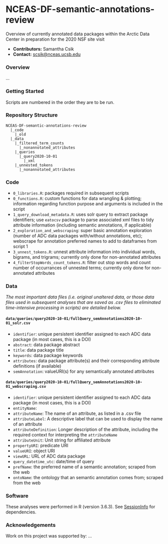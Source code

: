 # NCEAS-DF-semantic-annotations-review
Overview of currently annotated data packages within the Arctic Data Center in preparation for the 2020 NSF site visit

* **Contributors:** Samantha Csik
* **Contact:** scsik@nceas.ucsb.edu

### Overview

...

### Getting Started

Scripts are numbered in the order they are to be run.

### Repository Structure

```
NCEAS-DF-semantic-annotations-review
  |_code
    |_old
  |_data
    |_filtered_term_counts
      |_nonannotated_attributes
    |_queries
      |_query2020-10-01
        |_xml
    |_unnested_tokens
      |_nonannotated_attributes
```

### Code

* `0_libraries.R`: packages required in subsequent scripts
* `0_functions.R`: custom functions for data wrangling & plotting; information regarding function purpose and arguments is included in the script 
* `1_query_download_metadata.R`: uses solr query to extract package identifiers; use `eatocsv` package to parse associated xml files to tidy attribute information (including semantic annotations, if applicable)
* `2_exploration_and_webscraping`: super basic annotation exploration (number of ADC data packages with/without annotations, etc); webscrape for annotation preferred names to add to dataframes from script 1
* `3_unnest_tokens.R`: unnest attribute information into individual words, bigrams, and trigrams; currently only done for non-annotated attributes
* `4_filterStopWords_count_tokens.R`: filter out stop words and count number of occurrances of unnested terms; currently only done for non-annotated attributes

### Data

*The most important data files (i.e. original unaltered data, or those data files used in subsequent analyses that are saved as .csv files to eliminated time-intensive processing in scripts) are detailed below.*

#### `data/queries/query2020-10-01/fullQuery_semAnnotations2020-10-01_solr.csv`
* `identifier`: unique persistent identifier assigned to each ADC data package (in most cases, this is a DOI)
* `abstract`: data package abstract
* `title`: data package title
* `keywords`: data package keywords
* `attributes`: data package attribute(s) and their corresponding attribute definitions (if available)
* `semAnnotation`: valueURI(s) for any semantically annotated attributes

#### `data/queries/query2020-10-01/fullQuery_semAnnotations2020-10-01_webscraping.csv`
* `identifier`: unique persistent identifier assigned to each ADC data package (in most cases, this is a DOI)
* `entityName`:
* `attributeName`: The name of an attribute, as listed in a .csv file
* `attributeLabel`: A descriptive label that can be used to display the name of an attribute
* `attributeDefinition`: Longer description of the attribute, including the required context for interpreting the `attributeName`
* `attributeUnit`: Unit string for affiliated attribute
* `propertyURI`: predicate URI
* `valueURI`: object URI
* `viewURL`: URL of ADC data package
* `query_datetime_utc`: date/time of query
* `prefName`: the preferred name of a semantic annotation; scraped from the web
* `ontoName`: the ontology that an semantic annotation comes from; scraped from the web

### Software

These analyses were performed in R (version 3.6.3). See [SessionInfo](https://github.com/samanthacsik/NCEAS-DF-semantic-annotations-review/blob/main/SessionInfo) for dependencies.

### Acknowledgements

Work on this project was supported by: ...
